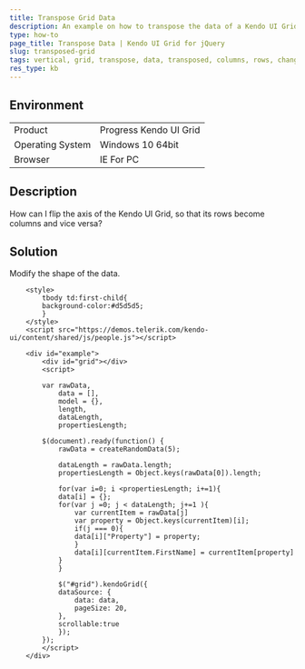 ```yaml
---
title: Transpose Grid Data
description: An example on how to transpose the data of a Kendo UI Grid.
type: how-to
page_title: Transpose Data | Kendo UI Grid for jQuery
slug: transposed-grid
tags: vertical, grid, transpose, data, transposed, columns, rows, change, orientation, switch
res_type: kb
---
```


## Environment

<table>
 <tr>
  <td>Product</td>
  <td>Progress Kendo UI Grid</td>
 </tr>
 <tr>
  <td>Operating System</td>
  <td>Windows 10 64bit</td>
 </tr>
 <tr>
  <td>Browser</td>
  <td>IE For PC</td>
 </tr>
</table>

## Description

How can I flip the axis of the Kendo UI Grid, so that its rows become columns and vice versa?

## Solution

Modify the shape of the data.

```dojo
    <style>
        tbody td:first-child{
        background-color:#d5d5d5;
        }
    </style>
    <script src="https://demos.telerik.com/kendo-ui/content/shared/js/people.js"></script>

    <div id="example">
        <div id="grid"></div>
        <script>

        var rawData,
            data = [],
            model = {},
            length,
            dataLength,
            propertiesLength;

        $(document).ready(function() {
            rawData = createRandomData(5);

            dataLength = rawData.length;
            propertiesLength = Object.keys(rawData[0]).length;

            for(var i=0; i <propertiesLength; i+=1){
            data[i] = {};
            for(var j =0; j < dataLength; j+=1 ){
                var currentItem = rawData[j]
                var property = Object.keys(currentItem)[i];
                if(j === 0){
                data[i]["Property"] = property;
                }
                data[i][currentItem.FirstName] = currentItem[property]
            }
            }

            $("#grid").kendoGrid({
            dataSource: {
                data: data,
                pageSize: 20,
            },
            scrollable:true
            });
        });
        </script>
    </div>
```
